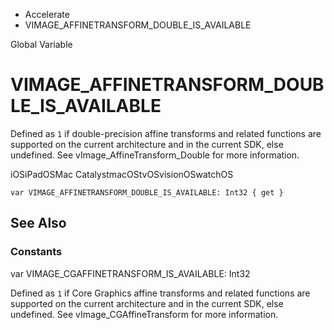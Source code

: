 

- Accelerate
-  VIMAGE_AFFINETRANSFORM_DOUBLE_IS_AVAILABLE 

Global Variable

# VIMAGE_AFFINETRANSFORM_DOUBLE_IS_AVAILABLE

Defined as `1` if double-precision affine transforms and related functions are supported on the current architecture and in the current SDK, else undefined. See vImage_AffineTransform_Double for more information.

iOSiPadOSMac CatalystmacOStvOSvisionOSwatchOS

``` source
var VIMAGE_AFFINETRANSFORM_DOUBLE_IS_AVAILABLE: Int32 { get }
```

## See Also

### Constants

var VIMAGE_CGAFFINETRANSFORM_IS_AVAILABLE: Int32

Defined as `1` if Core Graphics affine transforms and related functions are supported on the current architecture and in the current SDK, else undefined. See vImage_CGAffineTransform for more information.

